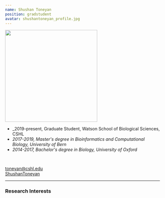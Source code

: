 ```yaml
---
name: Shushan Toneyan
position: gradstudent
avatar: shushantoneyan_profile.jpg
---
```


<img width="300" src="{{site.baseurl}}/images/people/{{page.avatar}}" data-action="zoom">
<br>

- _2019-present, Graduate Student, Watson School of Biological Sciences, CSHL <br>
- _2017-2019, Master's degree in Bioinformatics and Computational Biology, University of Bern_ <br>
- _2014-2017, Bachelor's degree in Biology, University of Oxford_ <br>
<br>

<a href="mailto:toneyan@cshl.edu"><i class="fa fa-envelope-o"></i> toneyan@cshl.edu</a><br>
<a href="https://www.linkedin.com/in/shushan-toneyan-5a59b668"><i class="fa fa-linkedin-square"></i> ShushanToneyan</a><br>


<hr>

### Research Interests

<br>
<br>
<br>

&nbsp;
&nbsp;
&nbsp;
&nbsp;
&nbsp;
&nbsp;
&nbsp;
&nbsp;
&nbsp;
&nbsp;
&nbsp;
&nbsp;
&nbsp;
&nbsp;
&nbsp;
&nbsp;
&nbsp;
&nbsp;
&nbsp;
&nbsp;
&nbsp;
&nbsp;
&nbsp;
&nbsp;

